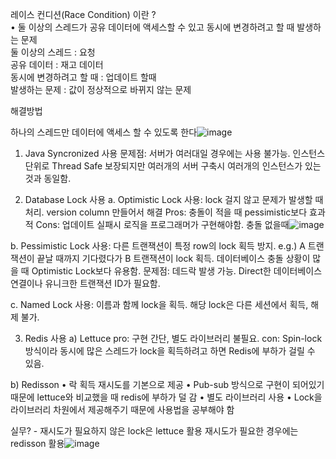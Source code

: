
레이스 컨디션(Race Condition) 이란 ?
<br>
• 둘 이상의 스레드가 공유 데이터에 액세스할 수 있고 동시에 변경하려고 할 때 발생하는 문제
<br>
둘 이상의 스레드 : 요청
<br>
공유 데이터 : 재고 데이터
<br>
동시에 변경하려고 할 때 : 업데이트 할때
<br>
발생하는 문제 : 값이 정상적으로 바뀌지 않는 문제

해결방법

하나의 스레드만 데이터에 액세스 할 수 있도록 한다![image](https://user-images.githubusercontent.com/31177070/192471057-085c8afb-0bc1-4404-b0af-6cd1016534b8.png)


1. Java Syncronized 사용
  문제점: 서버가 여러대일 경우에는 사용 불가능. 인스턴스 단위로 Thread Safe 보장되지만 여러개의 서버 구축시 여러개의 인스턴스가 있는 것과 동일함.

2. Database Lock 사용
 a. Optimistic Lock 사용: lock 걸지 않고 문제가 발생할 때 처리.
 version column 만들어서 해결
 Pros: 충돌이 적을 때 pessimistic보다 효과적
Cons: 업데이트 실패시 로직을 프로그래머가 구현해야함. 충돌 없을때![image](https://user-images.githubusercontent.com/31177070/192479541-8cfa071e-b311-48fd-bbc4-97608d8891f6.png)

 b. Pessimistic Lock 사용: 다른 트랜잭션이 특정 row의 lock 획득 방지.
    e.g.) A 트랜잭션이 끝날 때까지 기다렸다가 B 트랜잭션이 lock 획득.
   데이터베이스 충돌 상황이 많을 때 Optimistic Lock보다 유용함.
   문제점: 데드락 발생 가능. Direct한 데이터베이스 연결이나 유니크한 트랜잭션 ID가 필요함.
   
 c. Named Lock 사용: 이름과 함께 lock을 획득. 해당 lock은 다른 세션에서 획득, 해제 불가.
 
 3. Redis 사용
  a) Lettuce 
  pro: 구현 간단, 별도 라이브러리 불필요.
  con: Spin-lock 방식이라 동시에 많은 스레드가 lock을 획득하려고 하면 Redis에 부하가 걸릴 수 있음.
  
  b) Redisson
  • 락 획득 재시도를 기본으로 제공
	• Pub-sub 방식으로 구현이 되어있기 때문에 lettuce와 비교했을 때 redis에 부하가 덜 감
	• 별도 라이브러리 사용
	• Lock을 라이브러리 차원에서 제공해주기 때문에 사용법을 공부해야 함

실무?
	- 재시도가 필요하지 않은 lock은 lettuce 활용
재시도가 필요한 경우에는 redisson 활용![image](https://user-images.githubusercontent.com/31177070/192482659-21f4f88f-abb3-48ae-8601-7a8fdd3149cb.png)


